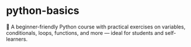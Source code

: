 # python-basics
🐍 A beginner-friendly Python course with practical exercises on variables, conditionals, loops, functions, and more — ideal for students and self-learners.

